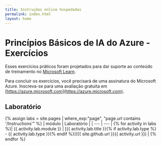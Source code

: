 ```yaml
---
title: Instruções online hospedadas
permalink: index.html
layout: home
---
```


# <a name="azure-ai-fundamentals-exercises"></a>Princípios Básicos de IA do Azure - Exercícios

Esses exercícios práticos foram projetados para dar suporte ao conteúdo de treinamento no [Microsoft Learn](https://docs.microsoft.com/training/).

Para concluir os exercícios, você precisará de uma assinatura do Microsoft Azure. Inscreva-se para uma avaliação gratuita em [https://azure.microsoft.com](https://azure.microsoft.com).

## <a name="labs"></a>Laboratório

{% assign labs = site.pages | where_exp:"page", "page.url contains '/Instructions'" %}
| módulo | Laboratório |
| --- | --- | 
{% for activity in labs  %}| {{ activity.lab.module }} | [{{ activity.lab.title }}{% if activity.lab.type %} - {{ activity.lab.type }}{% endif %}]({{ site.github.url }}{{ activity.url }}) |
{% endfor %}
